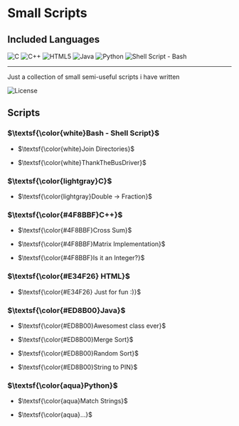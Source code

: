 # Small Scripts

## Included Languages

![C](https://img.shields.io/badge/C-gray?style=for-the-badge&logo=c&logoColor=white)
![C++](https://img.shields.io/badge/c++-%2300599C.svg?style=for-the-badge&logo=c%2B%2B&logoColor=white)
![HTML5](https://img.shields.io/badge/html5-%23E34F26.svg?style=for-the-badge&logo=html5&logoColor=white)
![Java](https://img.shields.io/badge/java-%23ED8B00.svg?style=for-the-badge&logo=openjdk&logoColor=white)
![Python](https://img.shields.io/badge/python-3670A0?style=for-the-badge&logo=python&logoColor=ffdd54)
![Shell Script - Bash](https://img.shields.io/badge/Shell_Script_(Bash)-black?style=for-the-badge&logo=gnu-bash&logoColor=white)

---

Just a collection of small semi-useful scripts i have written

![License](https://img.shields.io/badge/License-MIT-black?style=for-the-badge)

## Scripts

### $\textsf{\color{white}Bash - Shell Script}$

- $\textsf{\color{white}Join Directories}$

- $\textsf{\color{white}ThankTheBusDriver}$

### $\textsf{\color{lightgray}C}$

- $\textsf{\color{lightgray}Double → Fraction}$

### $\textsf{\color{#4F8BBF}C++}$

- $\textsf{\color{#4F8BBF}Cross Sum}$

- $\textsf{\color{#4F8BBF}Matrix Implementation}$

- $\textsf{\color{#4F8BBF}Is it an Integer?}$

### $\textsf{\color{#E34F26} HTML}$

- $\textsf{\color{#E34F26} Just for fun :)}$

### $\textsf{\color{#ED8B00}Java}$

- $\textsf{\color{#ED8B00}Awesomest class ever}$

- $\textsf{\color{#ED8B00}Merge Sort}$

- $\textsf{\color{#ED8B00}Random Sort}$

- $\textsf{\color{#ED8B00}String to PIN}$

### $\textsf{\color{aqua}Python}$

- $\textsf{\color{aqua}Match Strings}$

- $\textsf{\color{aqua}...}$
